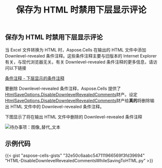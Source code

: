 ﻿---
title: 保存为 HTML 时禁用下层显示评论
type: docs
weight: 20
url: /zh/python-java/disable-downlevel-revealed-comments-while-saving-to/
---
## **保存为 HTML 时禁用下层显示评论**
当 Excel 文件转换为 HTML 时，Aspose.Cells 在输出的 HTML 文件中添加 Downlevel-revealed 条件注释。这些条件注释主要与旧版本的 Internet Explorer 有关，与现代浏览器无关。有关 Downlevel-revealed 条件注释的更多信息，请访问以下链接

[条件注释 - 下层显示的条件注释](https://en.wikipedia.org/wiki/Conditional_comment#Downlevel-revealed_conditional_comment)

要删除 Downlevel-revealed 条件注释，Aspose.Cells 提供了[HtmlSaveOptions.DisableDownlevelRevealedComments](https://reference.aspose.com/cells/python/asposecells.api/htmlsaveoptions#DisableDownlevelRevealedComments)财产。设定[HtmlSaveOptions.DisableDownlevelRevealedComments](https://reference.aspose.com/cells/python/asposecells.api/htmlsaveoptions#DisableDownlevelRevealedComments)财产给**真的**将删除输出 HTML 文件中的 Downlevel-revealed 条件注释。

下图显示了将在输出 HTML 文件中删除的 Downlevel-revealed 条件注释

![待办事项：图像_替代_文本](Disable-Downlevel-Revealed-Comments.png)
## **示例代码**
{{< gist "aspose-cells-gists" "32e50c6aabc547111966569f3fd39694" "HTML-DisableDownlevelRevealedCommentsWhileSavingToHTML.py" >}}
